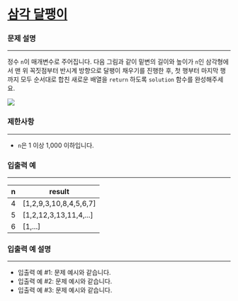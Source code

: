 # [삼각 달팽이](https://school.programmers.co.kr/learn/courses/30/lessons/68645)

### 문제 설명
---
정수 `n`이 매개변수로 주어집니다. 다음 그림과 같이 밑변의 길이와 높이가 `n`인 삼각형에서 맨 위 꼭짓점부터 반시계 방향으로 달팽이 채우기를 진행한 후, 첫 행부터 마지막 행까지 모두 순서대로 합친 새로운 배열을 `return` 하도록 `solution` 함수를 완성해주세요.

<img src="https://grepp-programmers.s3.ap-northeast-2.amazonaws.com/files/production/e1e53b93-dcdf-446f-b47f-e8ec1292a5e0/examples.png">

### 제한사항
---
- `n`은 1 이상 1,000 이하입니다.

### 입출력 예
---

| n | result |
|---|--------|
| 4 | [1,2,9,3,10,8,4,5,6,7] |
| 5 | [1,2,12,3,13,11,4,...] |
| 6 | [1,...] |

### 입출력 예 설명
---
- 입출력 예 #1: 문제 예시와 같습니다.
- 입출력 예 #2: 문제 예시와 같습니다.
- 입출력 예 #3: 문제 예시와 같습니다.